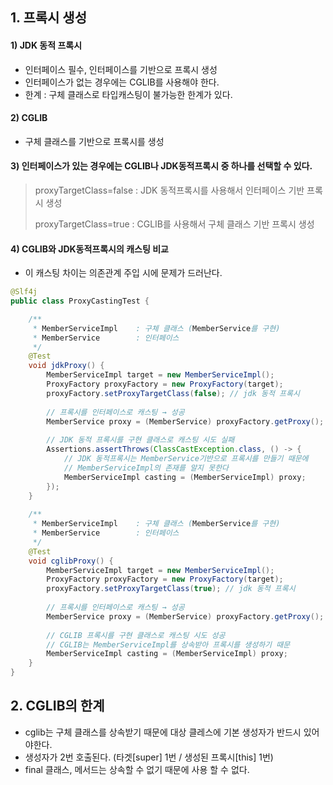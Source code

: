 ## 1. 프록시 생성
#### 1) JDK 동적 프록시
- 인터페이스 필수, 인터페이스를 기반으로 프록시 생성
- 인터페이스가 없는 경우에는 CGLIB를 사용해야 한다.
- 한계 : 구체 클래스로 타입캐스팅이 불가능한 한계가 있다.

#### 2) CGLIB
- 구체 클래스를 기반으로 프록시를 생성

#### 3) 인터페이스가 있는 경우에는 CGLIB나 JDK동적프록시 중 하나를 선택할 수 있다.
 > proxyTargetClass=false : JDK 동적프록시를 사용해서 인터페이스 기반 프록시 생성
 > 
 > proxyTargetClass=true : CGLIB를 사용해서 구체 클래스 기반 프록시 생성

#### 4) CGLIB와 JDK동적프록시의 캐스팅 비교
- 이 캐스팅 차이는 의존관계 주입 시에 문제가 드러난다.
```java
@Slf4j
public class ProxyCastingTest {

	/**
	 * MemberServiceImpl	: 구체 클래스 (MemberService를 구현)
	 * MemberService		: 인터페이스
	 */
	@Test
	void jdkProxy() {
		MemberServiceImpl target = new MemberServiceImpl();
		ProxyFactory proxyFactory = new ProxyFactory(target);
		proxyFactory.setProxyTargetClass(false); // jdk 동적 프록시
		
		// 프록시를 인터페이스로 캐스팅 → 성공
		MemberService proxy = (MemberService) proxyFactory.getProxy();
		
		// JDK 동적 프록시를 구현 클래스로 캐스팅 시도 실패
		Assertions.assertThrows(ClassCastException.class, () -> {
			// JDK 동적프록시는 MemberService기반으로 프록시를 만들기 때문에
			// MemberServiceImpl의 존재를 알지 못한다
			MemberServiceImpl casting = (MemberServiceImpl) proxy;			
		});
	}
	
	/**
	 * MemberServiceImpl	: 구체 클래스 (MemberService를 구현)
	 * MemberService		: 인터페이스
	 */
	@Test
	void cglibProxy() {
		MemberServiceImpl target = new MemberServiceImpl();
		ProxyFactory proxyFactory = new ProxyFactory(target);
		proxyFactory.setProxyTargetClass(true); // jdk 동적 프록시
		
		// 프록시를 인터페이스로 캐스팅 → 성공
		MemberService proxy = (MemberService) proxyFactory.getProxy();
		
		// CGLIB 프록시를 구현 클래스로 캐스팅 시도 성공
		// CGLIB는 MemberServiceImpl를 상속받아 프록시를 생성하기 때문
		MemberServiceImpl casting = (MemberServiceImpl) proxy;
	}
}
```
## 2. CGLIB의 한계
- cglib는 구체 클래스를 상속받기 때문에 대상 클레스에 기본 생성자가 반드시 있어야한다.
- 생성자가 2번 호출된다. (타겟[super] 1번 / 생성된 프록시[this] 1번)
- final 클래스, 메서드는 상속할 수 없기 때문에 사용 할 수 없다.
